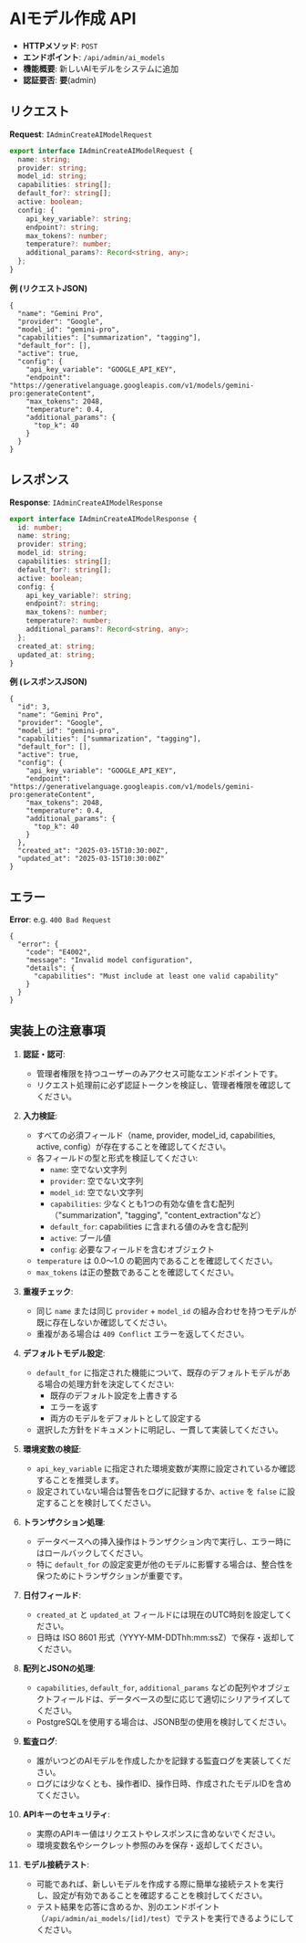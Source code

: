 # AIモデル作成 API

- **HTTPメソッド**: `POST`
- **エンドポイント**: `/api/admin/ai_models`
- **機能概要**: 新しいAIモデルをシステムに追加
- **認証要否**: **要**(admin)

## リクエスト

**Request**: `IAdminCreateAIModelRequest`
```ts
export interface IAdminCreateAIModelRequest {
  name: string;
  provider: string;
  model_id: string;
  capabilities: string[];
  default_for?: string[];
  active: boolean;
  config: {
    api_key_variable?: string;
    endpoint?: string;
    max_tokens?: number;
    temperature?: number;
    additional_params?: Record<string, any>;
  };
}
```

**例 (リクエストJSON)**
```jsonc
{
  "name": "Gemini Pro",
  "provider": "Google",
  "model_id": "gemini-pro",
  "capabilities": ["summarization", "tagging"],
  "default_for": [],
  "active": true,
  "config": {
    "api_key_variable": "GOOGLE_API_KEY",
    "endpoint": "https://generativelanguage.googleapis.com/v1/models/gemini-pro:generateContent",
    "max_tokens": 2048,
    "temperature": 0.4,
    "additional_params": {
      "top_k": 40
    }
  }
}
```

## レスポンス

**Response**: `IAdminCreateAIModelResponse`
```ts
export interface IAdminCreateAIModelResponse {
  id: number;
  name: string;
  provider: string;
  model_id: string;
  capabilities: string[];
  default_for?: string[];
  active: boolean;
  config: {
    api_key_variable?: string;
    endpoint?: string;
    max_tokens?: number;
    temperature?: number;
    additional_params?: Record<string, any>;
  };
  created_at: string;
  updated_at: string;
}
```

**例 (レスポンスJSON)**
```jsonc
{
  "id": 3,
  "name": "Gemini Pro",
  "provider": "Google",
  "model_id": "gemini-pro",
  "capabilities": ["summarization", "tagging"],
  "default_for": [],
  "active": true,
  "config": {
    "api_key_variable": "GOOGLE_API_KEY",
    "endpoint": "https://generativelanguage.googleapis.com/v1/models/gemini-pro:generateContent",
    "max_tokens": 2048,
    "temperature": 0.4,
    "additional_params": {
      "top_k": 40
    }
  },
  "created_at": "2025-03-15T10:30:00Z",
  "updated_at": "2025-03-15T10:30:00Z"
}
```

## エラー

**Error**: e.g. `400 Bad Request`
```jsonc
{
  "error": {
    "code": "E4002",
    "message": "Invalid model configuration",
    "details": {
      "capabilities": "Must include at least one valid capability"
    }
  }
}
```

## 実装上の注意事項

1. **認証・認可**:
   - 管理者権限を持つユーザーのみアクセス可能なエンドポイントです。
   - リクエスト処理前に必ず認証トークンを検証し、管理者権限を確認してください。

2. **入力検証**:
   - すべての必須フィールド（name, provider, model_id, capabilities, active, config）が存在することを確認してください。
   - 各フィールドの型と形式を検証してください:
     - `name`: 空でない文字列
     - `provider`: 空でない文字列
     - `model_id`: 空でない文字列
     - `capabilities`: 少なくとも1つの有効な値を含む配列（"summarization", "tagging", "content_extraction"など）
     - `default_for`: capabilities に含まれる値のみを含む配列
     - `active`: ブール値
     - `config`: 必要なフィールドを含むオブジェクト
   - `temperature` は 0.0〜1.0 の範囲内であることを確認してください。
   - `max_tokens` は正の整数であることを確認してください。

3. **重複チェック**:
   - 同じ `name` または同じ `provider` + `model_id` の組み合わせを持つモデルが既に存在しないか確認してください。
   - 重複がある場合は `409 Conflict` エラーを返してください。

4. **デフォルトモデル設定**:
   - `default_for` に指定された機能について、既存のデフォルトモデルがある場合の処理方針を決定してください:
     - 既存のデフォルト設定を上書きする
     - エラーを返す
     - 両方のモデルをデフォルトとして設定する
   - 選択した方針をドキュメントに明記し、一貫して実装してください。

5. **環境変数の検証**:
   - `api_key_variable` に指定された環境変数が実際に設定されているか確認することを推奨します。
   - 設定されていない場合は警告をログに記録するか、`active` を `false` に設定することを検討してください。

6. **トランザクション処理**:
   - データベースへの挿入操作はトランザクション内で実行し、エラー時にはロールバックしてください。
   - 特に `default_for` の設定変更が他のモデルに影響する場合は、整合性を保つためにトランザクションが重要です。

7. **日付フィールド**:
   - `created_at` と `updated_at` フィールドには現在のUTC時刻を設定してください。
   - 日時は ISO 8601 形式（YYYY-MM-DDThh:mm:ssZ）で保存・返却してください。

8. **配列とJSONの処理**:
   - `capabilities`, `default_for`, `additional_params` などの配列やオブジェクトフィールドは、データベースの型に応じて適切にシリアライズしてください。
   - PostgreSQLを使用する場合は、JSONB型の使用を検討してください。

9. **監査ログ**:
   - 誰がいつどのAIモデルを作成したかを記録する監査ログを実装してください。
   - ログには少なくとも、操作者ID、操作日時、作成されたモデルIDを含めてください。

10. **APIキーのセキュリティ**:
    - 実際のAPIキー値はリクエストやレスポンスに含めないでください。
    - 環境変数名やシークレット参照のみを保存・返却してください。

11. **モデル接続テスト**:
    - 可能であれば、新しいモデルを作成する際に簡単な接続テストを実行し、設定が有効であることを確認することを検討してください。
    - テスト結果を応答に含めるか、別のエンドポイント（`/api/admin/ai_models/[id]/test`）でテストを実行できるようにしてください。